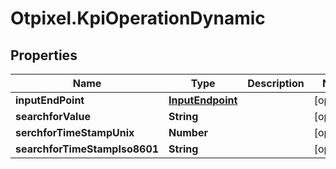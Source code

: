 # Otpixel.KpiOperationDynamic

## Properties
Name | Type | Description | Notes
------------ | ------------- | ------------- | -------------
**inputEndPoint** | [**InputEndpoint**](InputEndpoint.md) |  | [optional] 
**searchforValue** | **String** |  | [optional] 
**serchforTimeStampUnix** | **Number** |  | [optional] 
**searchforTimeStampIso8601** | **String** |  | [optional] 


